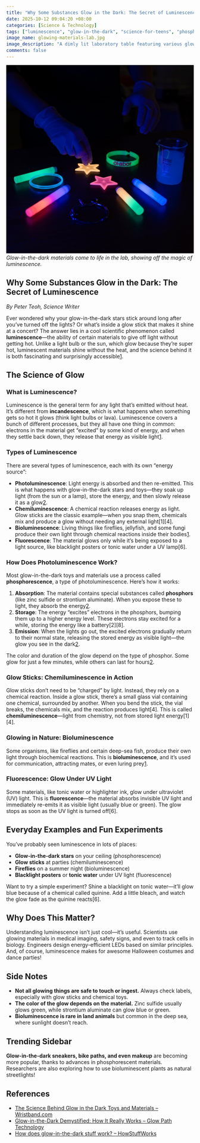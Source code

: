 ```yaml
---
title: "Why Some Substances Glow in the Dark: The Secret of Luminescence"
date: 2025-10-12 09:04:20 +08:00
categories: [Science & Technology]
tags: ["luminescence", "glow-in-the-dark", "science-for-teens", "phosphorescence", "chemiluminescence", "bioluminescence"]
image_name: glowing-materials-lab.jpg
image_description: "A dimly lit laboratory table featuring various glow-in-the-dark objects—stars, a bracelet, a glow stick, and a beaker of tonic water under a black light—each emitting a soft, colorful glow. A pair of hands in protective gloves is placing a glowing star on a dark surface, emphasizing the contrast between the glowing objects and the surrounding darkness."
comments: false
---
```


![Glow-in-the-dark materials come to life in the lab, showing off the magic of luminescence.](/assets/images/glowing-materials-lab.jpg)
*Glow-in-the-dark materials come to life in the lab, showing off the magic of luminescence.*

<!-- Image Description: A dimly lit laboratory table featuring various glow-in-the-dark objects—stars, a bracelet, a glow stick, and a beaker of tonic water under a black light—each emitting a soft, colorful glow. A pair of hands in protective gloves is placing a glowing star on a dark surface, emphasizing the contrast between the glowing objects and the surrounding darkness. -->

## Why Some Substances Glow in the Dark: The Secret of Luminescence

*By Peter Teoh, Science Writer*

Ever wondered why your glow-in-the-dark stars stick around long after you’ve turned off the lights? Or what’s inside a glow stick that makes it shine at a concert? The answer lies in a cool scientific phenomenon called **luminescence**—the ability of certain materials to give off light without getting hot. Unlike a light bulb or the sun, which glow because they’re super hot, luminescent materials shine without the heat, and the science behind it is both fascinating and surprisingly accessible[1][2].

## The Science of Glow

### What is Luminescence?

Luminescence is the general term for any light that’s emitted without heat. It’s different from **incandescence**, which is what happens when something gets so hot it glows (think light bulbs or lava). Luminescence covers a bunch of different processes, but they all have one thing in common: electrons in the material get “excited” by some kind of energy, and when they settle back down, they release that energy as visible light[1][2].

### Types of Luminescence

There are several types of luminescence, each with its own “energy source”:

- **Photoluminescence**: Light energy is absorbed and then re-emitted. This is what happens with glow-in-the-dark stars and toys—they soak up light (from the sun or a lamp), store the energy, and then slowly release it as a glow[2][3].
- **Chemiluminescence**: A chemical reaction releases energy as light. Glow sticks are the classic example—when you snap them, chemicals mix and produce a glow without needing any external light[1][4].
- **Bioluminescence**: Living things like fireflies, jellyfish, and some fungi produce their own light through chemical reactions inside their bodies[1].
- **Fluorescence**: The material glows only while it’s being exposed to a light source, like blacklight posters or tonic water under a UV lamp[6].

### How Does Photoluminescence Work?

Most glow-in-the-dark toys and materials use a process called **phosphorescence**, a type of photoluminescence. Here’s how it works:

1. **Absorption**: The material contains special substances called **phosphors** (like zinc sulfide or strontium aluminate). When you expose these to light, they absorb the energy[2][3].
2. **Storage**: The energy “excites” electrons in the phosphors, bumping them up to a higher energy level. These electrons stay excited for a while, storing the energy like a battery[2][8].
3. **Emission**: When the lights go out, the excited electrons gradually return to their normal state, releasing the stored energy as visible light—the glow you see in the dark[2][3].

The color and duration of the glow depend on the type of phosphor. Some glow for just a few minutes, while others can last for hours[2][3].

### Glow Sticks: Chemiluminescence in Action

Glow sticks don’t need to be “charged” by light. Instead, they rely on a chemical reaction. Inside a glow stick, there’s a small glass vial containing one chemical, surrounded by another. When you bend the stick, the vial breaks, the chemicals mix, and the reaction produces light[4]. This is called **chemiluminescence**—light from chemistry, not from stored light energy[1][4].

### Glowing in Nature: Bioluminescence

Some organisms, like fireflies and certain deep-sea fish, produce their own light through biochemical reactions. This is **bioluminescence**, and it’s used for communication, attracting mates, or even luring prey[1].

### Fluorescence: Glow Under UV Light

Some materials, like tonic water or highlighter ink, glow under ultraviolet (UV) light. This is **fluorescence**—the material absorbs invisible UV light and immediately re-emits it as visible light (usually blue or green). The glow stops as soon as the UV light is turned off[6].

## Everyday Examples and Fun Experiments

You’ve probably seen luminescence in lots of places:

- **Glow-in-the-dark stars** on your ceiling (phosphorescence)
- **Glow sticks** at parties (chemiluminescence)
- **Fireflies** on a summer night (bioluminescence)
- **Blacklight posters** or **tonic water** under UV light (fluorescence)

Want to try a simple experiment? Shine a blacklight on tonic water—it’ll glow blue because of a chemical called quinine. Add a little bleach, and watch the glow fade as the quinine reacts[6].

## Why Does This Matter?

Understanding luminescence isn’t just cool—it’s useful. Scientists use glowing materials in medical imaging, safety signs, and even to track cells in biology. Engineers design energy-efficient LEDs based on similar principles. And, of course, luminescence makes for awesome Halloween costumes and dance parties!

## Side Notes

- **Not all glowing things are safe to touch or ingest.** Always check labels, especially with glow sticks and chemical toys.
- **The color of the glow depends on the material.** Zinc sulfide usually glows green, while strontium aluminate can glow blue or green.
- **Bioluminescence is rare in land animals** but common in the deep sea, where sunlight doesn’t reach.

## Trending Sidebar

**Glow-in-the-dark sneakers, bike paths, and even makeup** are becoming more popular, thanks to advances in phosphorescent materials. Researchers are also exploring how to use bioluminescent plants as natural streetlights!

## References

- [The Science Behind Glow in the Dark Toys and Materials – Wristband.com][1]
- [Glow-in-the-Dark Demystified: How It Really Works – Glow Path Technology][2]
- [How does glow-in-the-dark stuff work? – HowStuffWorks][3]

[1]: https://www.wristband.com/content/the-science-behind-glow-in-dark-toys-materials
[2]: https://glowpathtechnology.com/how-does-glow-in-the-dark-work/
[3]: https://science.howstuffworks.com/innovation/science-questions/question388.htm
